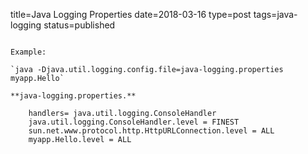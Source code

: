 title=Java Logging Properties
date=2018-03-16
type=post
tags=java-logging
status=published
~~~~~~

Example:

`java -Djava.util.logging.config.file=java-logging.properties myapp.Hello`

**java-logging.properties.**

    handlers= java.util.logging.ConsoleHandler
    java.util.logging.ConsoleHandler.level = FINEST
    sun.net.www.protocol.http.HttpURLConnection.level = ALL
    myapp.Hello.level = ALL
